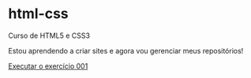 # html-css
 Curso de HTML5 e CSS3

Estou aprendendo a criar sites e agora vou gerenciar meus repositórios!

<a href="https://giovanniamorosino.github.io/html-css/exercícios/ex001/index.html">Executar o exercício 001</a>